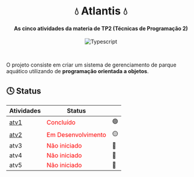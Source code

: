 <div align="center">

# 💧 Atlantis 💧

#### As cinco atividades da materia de TP2 (Técnicas de Programação 2)

![Typescript](https://img.shields.io/badge/TypeScript-007ACC?style=for-the-badge&logo=typescript&logoColor=white)

</div>

<br>


O projeto consiste em criar um sistema de gerenciamento de parque aquático utilizando de __programação orientada a objetos__.

## 🕓 Status

| Atividades                                                | Status                                            |   |
|-----------------------------------------------------------|---------------------------------------------------|---| 
| [atv1](https://github.com/felipe-sant/Atlantis/tree/atv1) | <span style="color:red">Concluído</span>          |🟢|
| [atv2](https://github.com/felipe-sant/Atlantis/tree/atv2) | <span style="color:red">Em Desenvolvimento</span> |🟡|
| atv3                                                      | <span style="color:red">Não iniciado</span>       |🔴|
| atv4                                                      | <span style="color:red">Não iniciado</span>       |🔴|
| atv5                                                      | <span style="color:red">Não iniciado</span>       |🔴|
